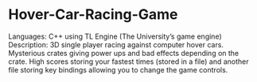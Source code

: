 # Hover-Car-Racing-Game
Languages: C++ using TL Engine (The University’s game engine)
Description: 3D single player racing against computer hover cars. Mysterious crates giving power ups and bad effects depending on the crate. High scores storing your fastest times (stored in a file) and another file storing key bindings allowing you to change the game controls.
